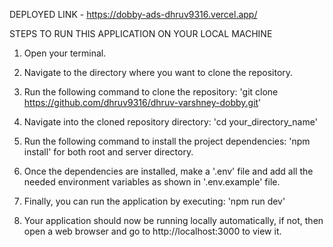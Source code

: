 DEPLOYED LINK - https://dobby-ads-dhruv9316.vercel.app/

STEPS TO RUN THIS APPLICATION ON YOUR LOCAL MACHINE

1. Open your terminal.

2. Navigate to the directory where you want to clone the repository.

3. Run the following command to clone the repository: 'git clone https://github.com/dhruv9316/dhruv-varshney-dobby.git'

4. Navigate into the cloned repository directory: 'cd your_directory_name'

5. Run the following command to install the project dependencies: 'npm install' for both root and server directory.

6. Once the dependencies are installed, make a '.env' file and add all the needed environment variables as shown in '.env.example' file.

7. Finally, you can run the application by executing: 'npm run dev'

8. Your application should now be running locally automatically, if not, then open a web browser and go to http://localhost:3000 to view it.